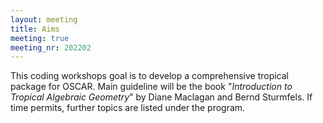 ```yaml
---
layout: meeting
title: Aims
meeting: true
meeting_nr: 202202
---
```


This coding workshops goal is to develop a comprehensive tropical package for OSCAR. Main guideline will be the book "*Introduction to Tropical Algebraic Geometry*" by Diane Maclagan and Bernd Sturmfels. If time permits, further topics are listed under the program.